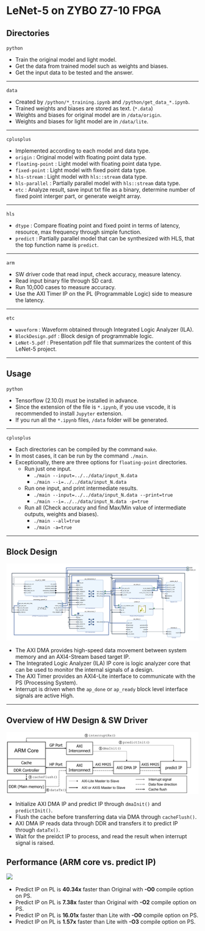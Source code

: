 # LeNet-5 on ZYBO Z7-10 FPGA

## Directories
`python` 
* Train the original model and light model.
* Get the data from trained model such as weights and biases.
* Get the input data to be tested and the answer.
---

`data`
* Created by `/python/*_training.ipynb` and `/python/get_data_*.ipynb`.
* Trained weights and biases are stored as text. (`*.data`)
* Weights and biases for original model are in `/data/origin`.
* Weights and biases for light model are in `/data/lite`.
---

`cplusplus`
* Implemented according to each model and data type.
* `origin` : Original model with floating point data type.
* `floating-point` : Light model with floating point data type.
* `fixed-point` : Light model with fixed point data type.
* `hls-stream` : Light model with `hls::stream` data type. 
* `hls-parallel` : Partially parallel model with `hls::stream` data type.
* `etc` : Analyze result, save input txt file as a binary, determine number of fixed point interger part, or generate weight array.
---

`hls`
* `dtype` : Compare floating point and fixed point in terms of latency, resource, max frequency through simple function.
* `predict` : Partially parallel model that can be synthesized with HLS, that the top function name is `predict`.
---

`arm`
* SW driver code that read input, check accuracy, measure latency.
* Read input binary file through SD card.
* Run 10,000 cases to measure accuracy.
* Use the AXI Timer IP on the PL (Programmable Logic) side to measure the latency.
---

`etc`
* `waveform` : Waveform obtained through Integrated Logic Analyzer (ILA).
* `BlockDesign.pdf` : Block design of programmable logic.
* `LeNet-5.pdf` : Presentation pdf file that summarizes the content of this LeNet-5 project.

---

## Usage

`python`
* Tensorflow (2.10.0) must be installed in advance.
* Since the extension of the file is `*.ipynb`, if you use vscode, it is recommended to install `Jupyter` extension.
* If you run all the `*.ipynb` files, `/data` folder will be generated.
---

`cplusplus`
* Each directories can be compiled by the command `make`.
* In most cases, it can be run by the command `./main`.
* Exceptionally, there are three options for `floating-point` directories.
  * Run just one input.
    * `./main --input=../../data/input_N.data`
    * `./main --i=../../data/input_N.data`
  * Run one input, and print intermediate results.
    * `./main --input=../../data/input_N.data --print=true`
    * `./main --i=../../data/input_N.data -p=true`
  * Run all (Check accuracy and find Max/Min value of intermediate outputs, weights and biases).
    * `./main --all=true`
    * `./main -a=true`

---

## Block Design 
<img src="/etc/BlockDesign.png">

* The AXI DMA provides high-speed data movement between system memory and an AXI4-Stream based target IP.
* The Integrated Logic Analyzer (ILA) IP core is logic analyzer core that can be used to monitor the internal signals of a design.
* The AXI Timer provides an AXI4-Lite interface to communicate with the PS (Processing System).
* Interrupt is driven when the `ap_done` or `ap_ready` block level interface signals are active High.
---

## Overview of HW Design & SW Driver
<img src="/etc/Design.jpg">

* Initialize AXI DMA IP and predict IP through `dmaInit()` and `predictInit()`.
* Flush the cache before transferring data via DMA through `cacheFlush()`.
* AXI DMA IP reads data through DDR and transfers it to predict IP through `dataTx()`.
* Wait for the preidct IP to process, and read the result when interrupt signal is raised.

## Performance (ARM core vs. predict IP)
<img src="/etc/Performance.jpgs">

* Predict IP on PL is __40.34x__ faster than Original with __-O0__ compile option on PS.
* Predict IP on PL is __7.38x__ faster than Original with __-O2__ compile option on PS.
* Predict IP on PL is __16.01x__ faster than Lite with __-O0__ compile option on PS.
* Predict IP on PL is __1.57x__ faster than Lite with __-O3__ compile option on PS.

